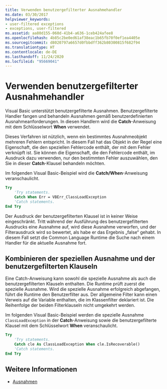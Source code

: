 ```yaml
---
title: Verwenden benutzergefilterter Ausnahmehandler
ms.date: 03/30/2017
helpviewer_keywords:
- user-filtered exceptions
- exceptions, user-filtered
ms.assetid: aa80d155-060d-41b4-a636-1ceb424afee8
ms.openlocfilehash: 4b85c2be0ed61af38eac1b65fb70f0ef1ea4405e
ms.sourcegitcommit: d8020797a6657d0fbbdff362b80300815f682f94
ms.translationtype: HT
ms.contentlocale: de-DE
ms.lasthandoff: 11/24/2020
ms.locfileid: "95669041"
---
```

# <a name="using-user-filtered-exception-handlers"></a>Verwenden benutzergefilterter Ausnahmehandler

Visual Basic unterstützt benutzergefilterte Ausnahmen. Benutzergefilterte Handler fangen und behandeln Ausnahmen gemäß benutzerdefinierten Ausnahmeanforderungen. In diesen Handlern wird die **Catch**-Anweisung mit dem Schlüsselwort **When** verwendet.  
  
 Dieses Verfahren ist nützlich, wenn ein bestimmtes Ausnahmeobjekt mehreren Fehlern entspricht. In diesem Fall hat das Objekt in der Regel eine Eigenschaft, die den speziellen Fehlercode enthält, der mit dem Fehler verknüpft ist. Sie können die Eigenschaft, die den Fehlercode enthält, im Ausdruck dazu verwenden, nur den bestimmten Fehler auszuwählen, den Sie in dieser **Catch**-Klausel behandeln möchten.  
  
 Im folgenden Visual Basic-Beispiel wird die **Catch/When**-Anweisung veranschaulicht.  
  
```vb
Try  
    'Try statements.  
    Catch When Err = VBErr_ClassLoadException
    'Catch statements.
End Try  
```  
  
 Der Ausdruck der benutzergefilterten Klausel ist in keiner Weise eingeschränkt. Tritt während der Ausführung des benutzergefilterten Ausdrucks eine Ausnahme auf, wird diese Ausnahme verworfen, und der Filterausdruck wird so bewertet, als habe er das Ergebnis „false“ gehabt. In diesem Fall setzt die Common Language Runtime die Suche nach einem Handler für die aktuelle Ausnahme fort.  
  
## <a name="combining-the-specific-exception-and-the-user-filtered-clauses"></a>Kombinieren der speziellen Ausnahme und der benutzergefilterten Klauseln  

 Eine Catch-Anweisung kann sowohl die spezielle Ausnahme als auch die benutzergefilterten Klauseln enthalten. Die Runtime prüft zuerst die spezielle Ausnahme. Wird die spezielle Ausnahme erfolgreich abgefangen, führt die Runtime den Benutzerfilter aus. Der allgemeine Filter kann einen Verweis auf die Variable enthalten, die im Klassenfilter deklariert ist. Die Reihenfolge der beiden Filterklauseln nicht umgekehrt werden.  
  
 Im folgenden Visual Basic-Beispiel werden die spezielle Ausnahme `ClassLoadException` in der **Catch**-Anweisung sowie die benutzergefilterte Klausel mit dem Schlüsselwort **When** veranschaulicht.  
  
```vb
Try  
    'Try statements.
    Catch cle As ClassLoadException When cle.IsRecoverable()  
    'Catch statements.
End Try  
```  

## <a name="see-also"></a>Weitere Informationen

- [Ausnahmen](index.md)
